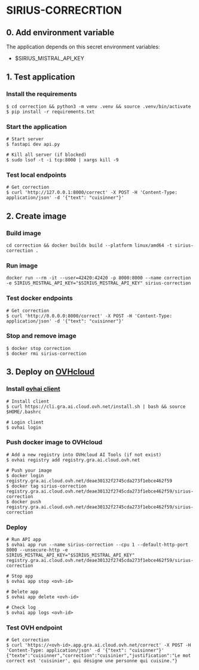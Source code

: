 # SIRIUS-CORRECRTION

## 0. Add environment variable
The application depends on this secret environment variables:
- $SIRIUS_MISTRAL_API_KEY

## 1. Test application

### Install the requirements

```
$ cd correction && python3 -m venv .venv && source .venv/bin/activate
$ pip install -r requirements.txt
```

### Start the application
```
# Start server
$ fastapi dev api.py

# Kill all server (if blocked)
$ sudo lsof -t -i tcp:8000 | xargs kill -9
```

### Test local endpoints
```
# Get correction
$ curl 'http://127.0.0.1:8000/correct' -X POST -H 'Content-Type: application/json' -d '{"text": "cuisinner"}'
```

## 2. Create image
### Build image
```
cd correction && docker buildx build --platform linux/amd64 -t sirius-correction .
```
### Run image
```
docker run --rm -it --user=42420:42420 -p 8000:8000 --name correction -e SIRIUS_MISTRAL_API_KEY="$SIRIUS_MISTRAL_API_KEY" sirius-correction
```
### Test docker endpoints
```
# Get correction
$ curl 'http://0.0.0.0:8000/correct' -X POST -H 'Content-Type: application/json' -d '{"text": "cuisinner"}'
```

### Stop and remove image
```
$ docker stop correction 
$ docker rmi sirius-correction
```

## 3. Deploy on [OVHcloud](https://help.ovhcloud.com/csm/en-public-cloud-ai-deploy-build-use-custom-image?id=kb_article_view&sysparm_article=KB0057405)

### Install [ovhai client](https://help.ovhcloud.com/csm/en-gb-public-cloud-ai-cli-install-client?id=kb_article_view&sysparm_article=KB0047844)
```
# Install client
$ curl https://cli.gra.ai.cloud.ovh.net/install.sh | bash && source $HOME/.bashrc

# Login client
$ ovhai login
```

### Push docker image to OVHcloud
```
# Add a new registry into OVHcloud AI Tools (if not exist)
$ ovhai registry add registry.gra.ai.cloud.ovh.net

# Push your image
$ docker login registry.gra.ai.cloud.ovh.net/deae30132f2745cda273f1ebce462f59
$ docker tag sirius-correction registry.gra.ai.cloud.ovh.net/deae30132f2745cda273f1ebce462f59/sirius-correction
$ docker push registry.gra.ai.cloud.ovh.net/deae30132f2745cda273f1ebce462f59/sirius-correction
```

### Deploy
```
# Run API app
$ ovhai app run --name sirius-correction --cpu 1 --default-http-port 8000 --unsecure-http -e SIRIUS_MISTRAL_API_KEY="$SIRIUS_MISTRAL_API_KEY" registry.gra.ai.cloud.ovh.net/deae30132f2745cda273f1ebce462f59/sirius-correction

# Stop app
$ ovhai app stop <ovh-id>

# Delete app
$ ovhai app delete <ovh-id>

# Check log
$ ovhai app logs <ovh-id>
```

### Test OVH endpoint
```
# Get correction
$ curl 'https://<ovh-id>.app.gra.ai.cloud.ovh.net/correct' -X POST -H 'Content-Type: application/json' -d '{"text": "cuisinner"}'
{"texte":"cuisinner","correction":"cuisinier","justification":"Le mot correct est 'cuisinier', qui désigne une personne qui cuisine."}
```